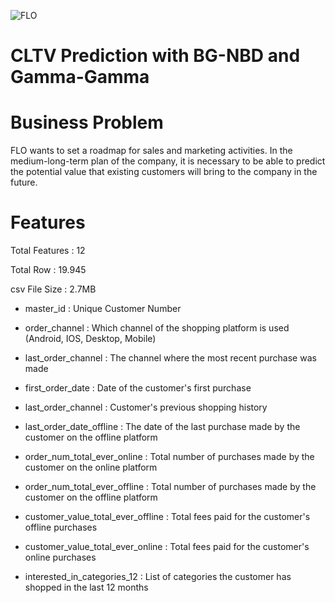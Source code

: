 ![FLO](https://user-images.githubusercontent.com/108836307/178139758-7fbfbe14-da29-4756-b9f8-b00591b3498c.png)

# CLTV Prediction with BG-NBD and Gamma-Gamma


# Business Problem

FLO wants to set a roadmap for sales and marketing activities.
In the medium-long-term plan of the company, it is necessary to be able to predict
the potential value that existing customers will bring to the company in the future.

# Features

Total Features   : 12

Total Row        : 19.945

csv File Size    : 2.7MB

- master_id                         : Unique Customer Number

- order_channel                     : Which channel of the shopping platform is used 
                                      (Android, IOS, Desktop, Mobile)
                                      
- last_order_channel                : The channel where the most recent purchase was made
 
- first_order_date                  : Date of the customer's first purchase

- last_order_channel                : Customer's previous shopping history

- last_order_date_offline           : The date of the last purchase made by the customer on the offline platform

- order_num_total_ever_online       : Total number of purchases made by the customer on the online platform

- order_num_total_ever_offline      : Total number of purchases made by the customer on the offline platform

- customer_value_total_ever_offline : Total fees paid for the customer's offline purchases

- customer_value_total_ever_online  :  Total fees paid for the customer's online purchases

- interested_in_categories_12       : List of categories the customer has shopped in the last 12 months
